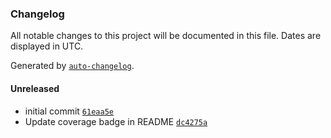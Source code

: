 ### Changelog

All notable changes to this project will be documented in this file. Dates are displayed in UTC.

Generated by [`auto-changelog`](https://github.com/CookPete/auto-changelog).

#### Unreleased

- initial commit [`61eaa5e`](https://github.com/wernerglinka/metalsmith-simple-pagination/commit/61eaa5e00ccb59b28c2dba9aafe8f0b243097397)
- Update coverage badge in README [`dc4275a`](https://github.com/wernerglinka/metalsmith-simple-pagination/commit/dc4275a18a5ae0d1b44597637f7d4d7493389cbb)
